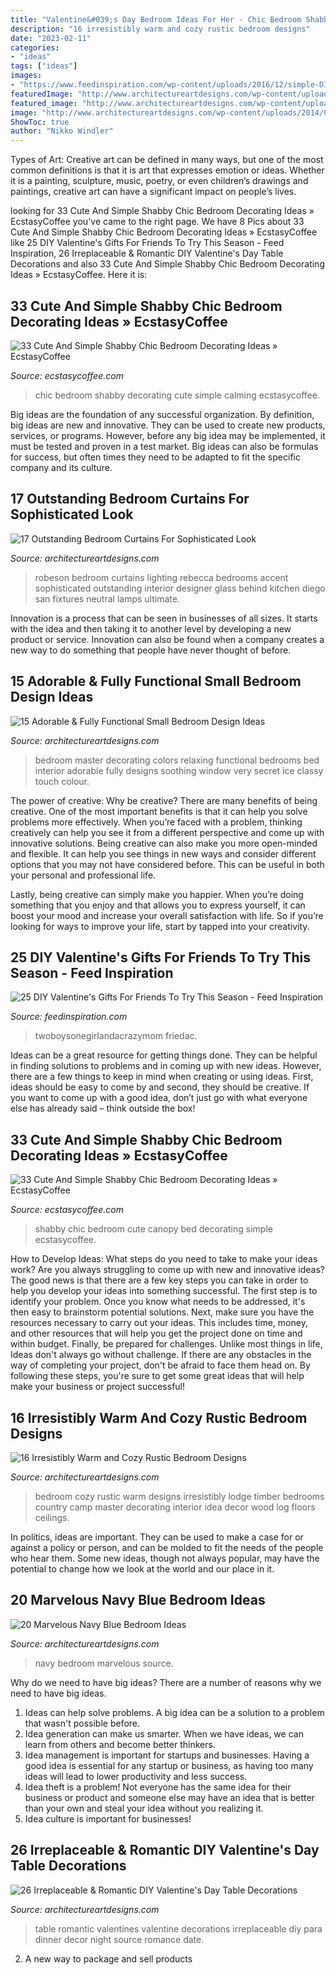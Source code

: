 ```yaml
---
title: "Valentine&#039;s Day Bedroom Ideas For Her - Chic Bedroom Shabby Decorating Cute Simple Calming Ecstasycoffee"
description: "16 irresistibly warm and cozy rustic bedroom designs"
date: "2023-02-11"
categories:
- "ideas"
tags: ["ideas"]
images:
- "https://www.feedinspiration.com/wp-content/uploads/2016/12/simple-DIY-Valentine-gift.jpg"
featuredImage: "http://www.architectureartdesigns.com/wp-content/uploads/2015/02/633-630x420.jpg"
featured_image: "http://www.architectureartdesigns.com/wp-content/uploads/2014/07/16-Irresistibly-Warm-and-Cozy-Rustic-Bedroom-Designs-14.jpg"
image: "http://www.architectureartdesigns.com/wp-content/uploads/2014/01/2329.jpg"
ShowToc: true
author: "Nikko Windler"
---
```



Types of Art:
Creative art can be defined in many ways, but one of the most common definitions is that it is art that expresses emotion or ideas. Whether it is a painting, sculpture, music, poetry, or even children’s drawings and paintings, creative art can have a significant impact on people’s lives.

	

		
looking for 33 Cute And Simple Shabby Chic Bedroom Decorating Ideas » EcstasyCoffee you've came to the right page. We have 8 Pics about 33 Cute And Simple Shabby Chic Bedroom Decorating Ideas » EcstasyCoffee like 25 DIY Valentine&#039;s Gifts For Friends To Try This Season - Feed Inspiration, 26 Irreplaceable &amp; Romantic DIY Valentine&#039;s Day Table Decorations and also 33 Cute And Simple Shabby Chic Bedroom Decorating Ideas » EcstasyCoffee. Here it is:
		
    
## 33 Cute And Simple Shabby Chic Bedroom Decorating Ideas » EcstasyCoffee

<img loading=lazy src="https://i1.wp.com/www.ecstasycoffee.com/wp-content/uploads/2016/08/Comfortable-Calming-Bedroom-With-Vintage-Chic-Cabinet-And-Beddings.jpg?resize=600%2C1067" onerror="this.onerror=null;this.src='https://tse1.mm.bing.net/th?id=OIP.2orA6WLFDQyx1zap0Sx9cQHaNK&amp;pid=15.1';" alt="33 Cute And Simple Shabby Chic Bedroom Decorating Ideas » EcstasyCoffee">

_Source: ecstasycoffee.com_

>chic bedroom shabby decorating cute simple calming ecstasycoffee. 

	

Big ideas are the foundation of any successful organization. By definition, big ideas are new and innovative. They can be used to create new products, services, or programs. However, before any big idea may be implemented, it must be tested and proven in a test market. Big ideas can also be formulas for success, but often times they need to be adapted to fit the specific company and its culture.

    
## 17 Outstanding Bedroom Curtains For Sophisticated Look

<img loading=lazy src="http://www.architectureartdesigns.com/wp-content/uploads/2015/10/440-630x504.jpg" onerror="this.onerror=null;this.src='https://tse4.mm.bing.net/th?id=OIP.wnoZXOd2vRgGGkRmAEPEwgHaF7&amp;pid=15.1';" alt="17 Outstanding Bedroom Curtains For Sophisticated Look">

_Source: architectureartdesigns.com_

>robeson bedroom curtains lighting rebecca bedrooms accent sophisticated outstanding interior designer glass behind kitchen diego san fixtures neutral lamps ultimate. 

	

Innovation is a process that can be seen in businesses of all sizes. It starts with the idea and then taking it to another level by developing a new product or service. Innovation can also be found when a company creates a new way to do something that people have never thought of before.

    
## 15 Adorable &amp; Fully Functional Small Bedroom Design Ideas

<img loading=lazy src="http://www.architectureartdesigns.com/wp-content/uploads/2015/02/633-630x420.jpg" onerror="this.onerror=null;this.src='https://tse2.mm.bing.net/th?id=OIP.RqTxyoyWHj-_6QPyeLBGUAHaE8&amp;pid=15.1';" alt="15 Adorable &amp; Fully Functional Small Bedroom Design Ideas">

_Source: architectureartdesigns.com_

>bedroom master decorating colors relaxing functional bedrooms bed interior adorable fully designs soothing window very secret ice classy touch colour. 

	

The power of creative: Why be creative?
There are many benefits of being creative. One of the most important benefits is that it can help you solve problems more effectively. When you’re faced with a problem, thinking creatively can help you see it from a different perspective and come up with innovative solutions.
Being creative can also make you more open-minded and flexible. It can help you see things in new ways and consider different options that you may not have considered before. This can be useful in both your personal and professional life.

Lastly, being creative can simply make you happier. When you’re doing something that you enjoy and that allows you to express yourself, it can boost your mood and increase your overall satisfaction with life. So if you’re looking for ways to improve your life, start by tapped into your creativity.

    
## 25 DIY Valentine&#039;s Gifts For Friends To Try This Season - Feed Inspiration

<img loading=lazy src="https://www.feedinspiration.com/wp-content/uploads/2016/12/simple-DIY-Valentine-gift.jpg" onerror="this.onerror=null;this.src='https://tse3.mm.bing.net/th?id=OIP.-C1mAMWk9GGqq7rRqs1qDwHaLG&amp;pid=15.1';" alt="25 DIY Valentine&#039;s Gifts For Friends To Try This Season - Feed Inspiration">

_Source: feedinspiration.com_

>twoboysonegirlandacrazymom friedac. 

	

Ideas can be a great resource for getting things done. They can be helpful in finding solutions to problems and in coming up with new ideas. However, there are a few things to keep in mind when creating or using ideas. First, ideas should be easy to come by and second, they should be creative. If you want to come up with a good idea, don’t just go with what everyone else has already said – think outside the box!

    
## 33 Cute And Simple Shabby Chic Bedroom Decorating Ideas » EcstasyCoffee

<img loading=lazy src="https://i2.wp.com/www.ecstasycoffee.com/wp-content/uploads/2016/08/Shabby-Chic-Kids-Bedroom-With-A-Canopy-Bed.jpg?resize=600%2C800" onerror="this.onerror=null;this.src='https://tse1.mm.bing.net/th?id=OIP.oVXacVJx3FoYQ5XCMhbWGAHaJ4&amp;pid=15.1';" alt="33 Cute And Simple Shabby Chic Bedroom Decorating Ideas » EcstasyCoffee">

_Source: ecstasycoffee.com_

>shabby chic bedroom cute canopy bed decorating simple ecstasycoffee. 

	

How to Develop Ideas: What steps do you need to take to make your ideas work?
Are you always struggling to come up with new and innovative ideas? The good news is that there are a few key steps you can take in order to help you develop your ideas into something successful. The first step is to identify your problem. Once you know what needs to be addressed, it's then easy to brainstorm potential solutions. Next, make sure you have the resources necessary to carry out your ideas. This includes time, money, and other resources that will help you get the project done on time and within budget. Finally, be prepared for challenges. Unlike most things in life, Ideas don't always go without challenge. If there are any obstacles in the way of completing your project, don't be afraid to face them head on. By following these steps, you're sure to get some great ideas that will help make your business or project successful!

    
## 16 Irresistibly Warm And Cozy Rustic Bedroom Designs

<img loading=lazy src="http://www.architectureartdesigns.com/wp-content/uploads/2014/07/16-Irresistibly-Warm-and-Cozy-Rustic-Bedroom-Designs-14.jpg" onerror="this.onerror=null;this.src='https://tse4.mm.bing.net/th?id=OIP.DdfTVWCIOEW0TPbk3-jYpwHaJ4&amp;pid=15.1';" alt="16 Irresistibly Warm and Cozy Rustic Bedroom Designs">

_Source: architectureartdesigns.com_

>bedroom cozy rustic warm designs irresistibly lodge timber bedrooms country camp master decorating interior idea decor wood log floors ceilings. 

	

In politics, ideas are important. They can be used to make a case for or against a policy or person, and can be molded to fit the needs of the people who hear them. Some new ideas, though not always popular, may have the potential to change how we look at the world and our place in it.

    
## 20 Marvelous Navy Blue Bedroom Ideas

<img loading=lazy src="http://www.architectureartdesigns.com/wp-content/uploads/2013/12/947-630x822.jpg" onerror="this.onerror=null;this.src='https://tse1.mm.bing.net/th?id=OIP.LwwoL3YkX_sY_8tBTpw-OAHaJq&amp;pid=15.1';" alt="20 Marvelous Navy Blue Bedroom Ideas">

_Source: architectureartdesigns.com_

>navy bedroom marvelous source. 

	

Why do we need to have big ideas?
There are a number of reasons why we need to have big ideas. 
1. Ideas can help solve problems. A big idea can be a solution to a problem that wasn't possible before. 
2. Idea generation can make us smarter. When we have ideas, we can learn from others and become better thinkers. 
3. Idea management is important for startups and businesses. Having a good idea is essential for any startup or business, as having too many ideas will lead to lower productivity and less success. 
4. Idea theft is a problem! Not everyone has the same idea for their business or product and someone else may have an idea that is better than your own and steal your idea without you realizing it. 
5. Idea culture is important for businesses!

    
## 26 Irreplaceable &amp; Romantic DIY Valentine&#039;s Day Table Decorations

<img loading=lazy src="http://www.architectureartdesigns.com/wp-content/uploads/2014/01/2329.jpg" onerror="this.onerror=null;this.src='https://tse1.mm.bing.net/th?id=OIP.LjMvzOa6sKPD1udA8mSOXAHaKw&amp;pid=15.1';" alt="26 Irreplaceable &amp; Romantic DIY Valentine&#039;s Day Table Decorations">

_Source: architectureartdesigns.com_

>table romantic valentines valentine decorations irreplaceable diy para dinner decor night source romance date. 

	

2. A new way to package and sell products

